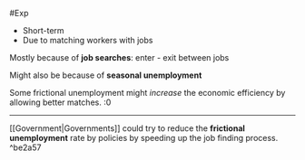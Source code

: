 #Exp
- Short-term
- Due to matching workers with jobs

Mostly because of  **job searches**: enter - exit between jobs

Might also be because of **seasonal unemployment**

Some frictional unemployment might _increase_ the economic efficiency by allowing better matches. :0

---
[[Government|Governments]] could try to reduce the **frictional unemployment** rate by policies by speeding up the job finding process. ^be2a57
